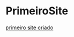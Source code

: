 # PrimeiroSite


 <a href="https://rondinoni.github.io/PrimeiroSite/roguehead/rogue001.html">primeiro site criado</a>